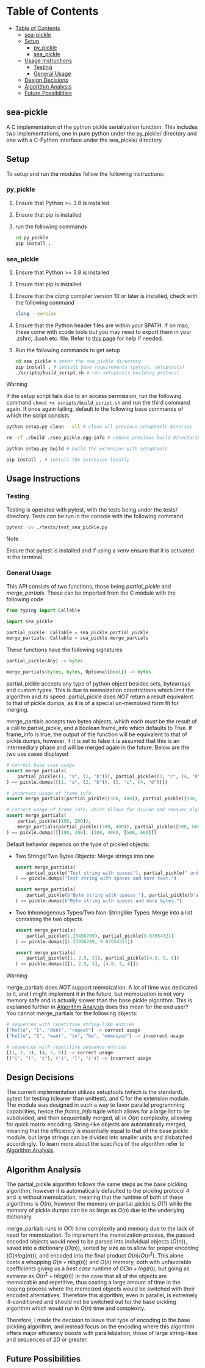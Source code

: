 
# Table of Contents

- [Table of Contents](#table-of-contents)
  - [sea-pickle](#sea-pickle)
  - [Setup](#setup)
    - [py\_pickle](#py_pickle)
    - [sea\_pickle](#sea_pickle)
  - [Usage Instructions](#usage-instructions)
    - [Testing](#testing)
    - [General Usage](#general-usage)
  - [Design Decisions](#design-decisions)
  - [Algorithm Analysis](#algorithm-analysis)
  - [Future Possibilities](#future-possibilities)

## sea-pickle

A C implementation of the python pickle serialization function. This includes two implementations, one in pure python under the py_pickle/ directory and one with a C-Python interface under the sea_pickle/ directory.

## Setup

To setup and run the modules follow the following instructions:

### py_pickle

1. Ensure that Python >= 3.8 is installed
2. Ensure that pip is installed
3. run the following commands

    ```sh
    cd py_pickle
    pip install .
    ```

### sea_pickle

1. Ensure that Python >= 3.8 is installed
2. Ensure that pip is installed
3. Ensure that the *clang* compiler version 10 or later is installed, check with the following command

    ```sh
    clang --version
    ```

4. Ensure that the Python header files are within your $PATH. If on mac, these come with xcode tools but you may need to export them in your .zshrc, .bash etc. file. Refer to [this page](https://stackoverflow.com/questions/74419576/python-h-file-not-found-on-macosx-how-to-fix-this) for help if needed.
5. Run the following commands to get setup

    ```sh
    cd sea_pickle # enter the sea_pickle directory
    pip install . # install base requirements (pytest, setuptools)
    ./scripts/build_script.sh # run setuptools building protocol
    ```

>[!WARNING]
> If the setup script fails due to an access permission, run the following command ```chmod +x scripts/build_script.sh``` and run the third command again. If once again failing, default to the following base commands of which the script consists
>
> ```sh
>python setup.py clean --all # clean all previous setuptools binaries
>
>rm -rf ./build ./sea_pickle.egg-info # remove previous build directories
>
>python setup.py build # build the extension with setuptools
>
>pip install . # install the extension locally
> ```

## Usage Instructions

### Testing

Testing is operated with pytest, with the tests being under the tests/ directory. Tests can be run in the console with the following command

```sh
pytest -vv ./tests/test_sea_pickle.py
```

>[!NOTE]
> Ensure that pytest is installed and if using a venv ensure that it is activated in the terminal.

### General Usage

This API consists of two functions, those being *partial_pickle* and *merge_partials*. These can be imported from the C module with the following code

```python
from typing import Callable

import sea_pickle

partial_pickle: Callable = sea_pickle.partial_pickle
merge_partials: Callable = sea_pickle.merge_partials
```

These functions have the following signatures

```python
partial_pickle(Any) -> bytes

merge_partials(bytes, bytes, Optional[bool]) -> bytes
```

partial_pickle accepts any type of python object besides sets, bytearrays and custom types. This is due to memoization constrictions which limit the algorithm and its speed. partial_pickle does *NOT* return a result equivalent to that of pickle.dumps, as it is of a special un-memoized form fit for merging.

merge_partials accepts two bytes objects, which each *must* be the result of a call to partial_pickle, and a boolean frame_info which defaults to True. If frame_info is true, the output of the function will be equivalent to that of pickle.dumps, however, if it is set to false it is assumed that this is an intermediary phase and will be merged again in the future. Below are the two use cases displayed

```python
# correct base case usage
assert merge_partials(
    partial_pickle((1, "a", (2, "b"))), partial_pickle((3, "c", (4, "d")))
) == pickle.dumps([(1, "a", (2, "b")), (3, "c", (4, "d"))])

# incorrect usage of frame_info
assert merge_partials(partial_pickle((300, 400)), partial_pickle([500, 600]), False) == pickle.dumps([(300, 400), [500, 600]])

# correct usage of frame_info, which allows for divide and conquer algorithm usage.
assert merge_partials(
    partial_pickle([100, 200]),
    merge_partials(partial_pickle((300, 400)), partial_pickle([500, 600]), False),
) == pickle.dumps([[100, 200], (300, 400), [500, 600]])
```

Default behavior depends on the type of pickled objects:

- Two Strings/Two Bytes Objects: Merge strings into one

    ```python
    assert merge_partials(
        partial_pickle("Test string with spaces"), partial_pickle(" and more text.")
    ) == pickle.dumps("Test string with spaces and more text.")
    
    assert merge_partials(
        partial_pickle(b"Byte string with spaces "), partial_pickle(b"and more bytes.")
    ) == pickle.dumps(b"Byte string with spaces and more bytes.")
    ```

- Two Inhomogenous Types/Two Non-Stringlike Types: Merge into a list containing the two objects

    ```python
    assert merge_partials(
        partial_pickle(1.23456789), partial_pickle(9.87654321)
    ) == pickle.dumps([1.23456789, 9.87654321])
    
    assert merge_partials(
        partial_pickle([1, 2.5, 3]), partial_pickle([4.0, 5, 6])
    ) == pickle.dumps([[1, 2.5, 3], [4.0, 5, 6]])
    ```

>[!WARNING]
> merge_partials does *NOT* support memoization. A lot of time was dedicated to it, and I might implement it in the future, but memoization is not very memory safe and is actually slower than the base pickle algorithm. This is explained further in [Algorithm Analysis](#algorithm-analysis) does this mean for the end user? You cannot merge_partials for the following objects:
> ```python
> # sequences with repetitive string-like entries
> ["hello", "I", "dont", "repeat"] -> correct usage
> ["hello", "I", "want", "to", "be", "memoized"] -> incorrect usage
>
> # sequences with repetitive sequence entries
> [(1, 2, 3), (4, 5, 6)] -> correct usage
> [("i", "l", "i"), ("i", "l", "i")] -> incorrect usage
> ```
## Design Decisions
The current implementation utilizes setuptools (which is the standard), pytest for testing (cleaner than unittest), and C for the extension module. The module was designed in such a way to favor parallel programming capabilities, hence the *frame_info* tuple which allows for a large list to be subdivided, and then sequentially merged, all in $O(n)$ complexity, allowing for quick matrix encoding. String-like objects are automatically merged, meaning that the efficiency is essentially equal to that of the base pickle module, but large strings can be divided into smaller units and disbatched accordingly. To learn more about the specifics of the algorithm refer to [Algorithm Analysis](#algorithm-analysis).

## Algorithm Analysis
The partial_pickle algorithm follows the same steps as the base pickling algorithm, however it is automatically defaulted to the pickling protocol 4 and is without memoization, meaning that the runtime of both of these algorithms is $O(n)$, however the memory on partial_pickle is $O(1)$ while the memory of pickle.dumps can be as large as $O(n)$ due to the underlying dictionary.

merge_partials runs in $O(1)$ time complexity and memory due to the lack of need for memoization. To implement the memoization process, the passed encoded objects would need to be parsed into individual objects ($O(n)$), saved into a dictionary ($O(n)$), sorted by size as to allow for proper encoding ($O(nlog(n))$), and encoded into the final product $O(n)/O(n^2)$. This alone costs a whopping $O(n + nlog(n))$ and $O(n)$ memory, both with unfavorable coefficients giving us a *best case* runtime of $O(3n + log(n))$, but going as extreme as $O(n^2 + nlog(n))$ in the case that all of the objects are memoizable and repetitive, thus costing a large amount of time in the looping process where the memoized objects would be switched with their encoded alternatives. Therefore this algorithm, even in parallel, is extremely ill-conditioned and should not be switched out for the base pickling algorithm which would run in $O(n)$ time and complexity.

Therefore, I made the decision to leave that type of encoding to the base pickling algorithm, and instead focus on the encoding where this algorithm offers major efficiency boosts with parallelization, those of large string-likes and sequences of 2D or greater.

## Future Possibilities
